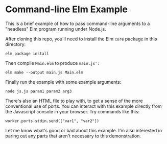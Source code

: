 # Command-line Elm Example

This is a brief example of how to pass command-line arguments to a "headless" Elm program running under Node.js.

After cloning this repo, you'll need to install the Elm `core` package in this directory:
```
elm package install
```
Then compile `Main.elm` to produce `main.js':`
```
elm make --output main.js Main.elm
```
Finally run the example with some example arguments:
```
node js.js param1 param2 arg3
```
There's also an HTML file to play with, to get a sense of the more conventional use of ports. You can interact with this example directly from the Javascript console in your browser. Try commands like this:
```
worker.ports.stdin.send(["var1", "var2"])
```
Let me know what's good or bad about this example. I'm also interested in paring out any parts that aren't necessary to this demonstration.
